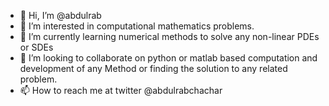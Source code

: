 - 👋 Hi, I’m @abdulrab
- 👀 I’m interested in computational mathematics problems.
- 🌱 I’m currently learning numerical methods to solve any non-linear PDEs or SDEs
- 💞️ I’m looking to collaborate on python or matlab based computation and development of any Method or finding the solution to any related problem.
- 📫 How to reach me at twitter @abdulrabchachar

<!---
abdulrab/abdulrab is a ✨ special ✨ repository because its `README.md` (this file) appears on your GitHub profile.
You can click the Preview link to take a look at your changes.
--->
